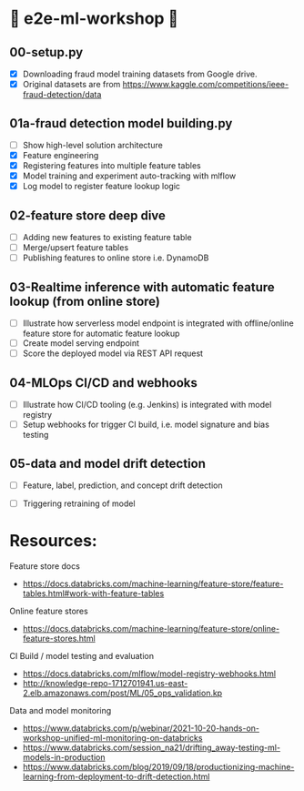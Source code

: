 # :robot: e2e-ml-workshop :robot:

## 00-setup.py

- [x] Downloading fraud model training datasets from Google drive.
- [x] Original datasets are from https://www.kaggle.com/competitions/ieee-fraud-detection/data

## 01a-fraud detection model building.py 

- [ ] Show high-level solution architecture
- [x] Feature engineering
- [x] Registering features into multiple feature tables
- [x] Model training and experiment auto-tracking with mlflow
- [x] Log model to register feature lookup logic

## 02-feature store deep dive

- [ ] Adding new features to existing feature table
- [ ] Merge/upsert feature tables
- [ ] Publishing features to online store i.e. DynamoDB

## 03-Realtime inference with automatic feature lookup (from online store)
- [ ] Illustrate how serverless model endpoint is integrated with offline/online feature store for automatic feature lookup
- [ ] Create model serving endpoint
- [ ] Score the deployed model via REST API request

## 04-MLOps CI/CD and webhooks

- [ ] Illustrate how CI/CD tooling (e.g. Jenkins) is integrated with model registry
- [ ] Setup webhooks for trigger CI build, i.e. model signature and bias testing

## 05-data and model drift detection

- [ ] Feature, label, prediction, and concept drift detection
- [ ] Triggering retraining of model



# Resources:

Feature store docs
* https://docs.databricks.com/machine-learning/feature-store/feature-tables.html#work-with-feature-tables

Online feature stores
* https://docs.databricks.com/machine-learning/feature-store/online-feature-stores.html


CI Build / model testing and evaluation
* https://docs.databricks.com/mlflow/model-registry-webhooks.html
* http://knowledge-repo-1712701941.us-east-2.elb.amazonaws.com/post/ML/05_ops_validation.kp


Data and model monitoring
* https://www.databricks.com/p/webinar/2021-10-20-hands-on-workshop-unified-ml-monitoring-on-databricks
* https://www.databricks.com/session_na21/drifting_away-testing-ml-models-in-production
* https://www.databricks.com/blog/2019/09/18/productionizing-machine-learning-from-deployment-to-drift-detection.html
